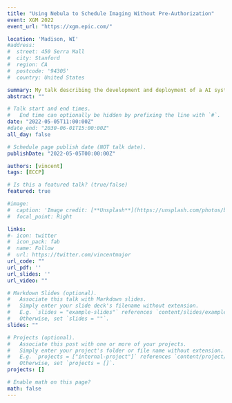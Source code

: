 ```yaml
---
title: "Using Nebula to Schedule Imaging Without Pre-Authorization"
event: XGM 2022
event_url: "https://xgm.epic.com/"

location: 'Madison, WI'
#address:
#  street: 450 Serra Mall
#  city: Stanford
#  region: CA
#  postcode: '94305'
#  country: United States

summary: My talk describing the development and deployment of a AI system to identify outpatient radiology imaging referrals which are likely to be preauthorized very quickly and could thus be scheduled ASAP.
abstract: ""

# Talk start and end times.
#   End time can optionally be hidden by prefixing the line with `#`.
date: "2022-05-05T11:00:00Z"
#date_end: "2030-06-01T15:00:00Z"
all_day: false

# Schedule page publish date (NOT talk date).
publishDate: "2022-05-05T00:00:00Z"

authors: [vincent]
tags: [ECCP]

# Is this a featured talk? (true/false)
featured: true

#image:
#  caption: 'Image credit: [**Unsplash**](https://unsplash.com/photos/bzdhc5b3Bxs)'
#  focal_point: Right

links:
#- icon: twitter
#  icon_pack: fab
#  name: Follow
#  url: https://twitter.com/vincentmajor
url_code: ""
url_pdf: ''
url_slides: ''
url_video: ""

# Markdown Slides (optional).
#   Associate this talk with Markdown slides.
#   Simply enter your slide deck's filename without extension.
#   E.g. `slides = "example-slides"` references `content/slides/example-slides.md`.
#   Otherwise, set `slides = ""`.
slides: ""

# Projects (optional).
#   Associate this post with one or more of your projects.
#   Simply enter your project's folder or file name without extension.
#   E.g. `projects = ["internal-project"]` references `content/project/deep-learning/index.md`.
#   Otherwise, set `projects = []`.
projects: []

# Enable math on this page?
math: false
---
```

